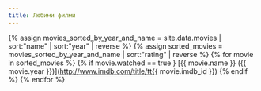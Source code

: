 ```yaml
---
title: Любими филми
---
```

{% assign movies_sorted_by_year_and_name = site.data.movies | sort:"name" | sort:"year" | reverse %}
{% assign sorted_movies = movies_sorted_by_year_and_name | sort:"rating" | reverse %}
{% for movie in sorted_movies %}
  {% if movie.watched == true }
    [{{ movie.name }} ({{ movie.year }})](http://www.imdb.com/title/tt{{ movie.imdb_id }})
  {% endif %}
{% endfor %}
